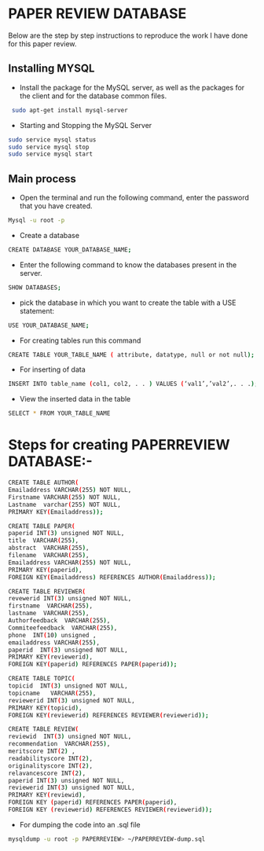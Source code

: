 # PAPER REVIEW DATABASE
Below are the step by step instructions to reproduce the work I have done for this paper review.

## Installing MYSQL
- Install the package for the MySQL server, as well as the packages for the client and for the database common files.

```sh
 sudo apt-get install mysql-server
```
- Starting and Stopping the MySQL Server
```sh
sudo service mysql status
sudo service mysql stop
sudo service mysql start
```
## Main process

- Open the terminal and run the following command, enter the password that you have created.
```sh
Mysql -u root -p
```
- Create a database
```sh
CREATE DATABASE YOUR_DATABASE_NAME;
```
- Enter the following command to know the databases present in the server.
```sh
SHOW DATABASES;
```
- pick the database in which you want to create the table with a USE statement:
```sh
USE YOUR_DATABASE_NAME;
```
- For creating tables run this command 
```sh
CREATE TABLE YOUR_TABLE_NAME ( attribute, datatype, null or not null);
```
- For inserting of data
```sh
INSERT INTO table_name (col1, col2, . . ) VALUES (‘val1’,’val2’,. . .);
```
- View the inserted data in the table
```sh
SELECT * FROM YOUR_TABLE_NAME
```

# Steps for creating PAPERREVIEW  DATABASE:-
```sh
CREATE TABLE AUTHOR(
Emailaddress VARCHAR(255) NOT NULL,
Firstname VARCHAR(255) NOT NULL,
Lastname  varchar(255) NOT NULL,
PRIMARY KEY(Emailaddress));
```

```sh
CREATE TABLE PAPER(
paperid INT(3) unsigned NOT NULL,
title  VARCHAR(255),
abstract  VARCHAR(255),
filename  VARCHAR(255),
Emailaddress VARCHAR(255) NOT NULL,
PRIMARY KEY(paperid),
FOREIGN KEY(Emailaddress) REFERENCES AUTHOR(Emailaddress));
```

```sh
CREATE TABLE REVIEWER(
revewerid INT(3) unsigned NOT NULL,
firstname  VARCHAR(255),
lastname  VARCHAR(255),
Authorfeedback  VARCHAR(255),
Commiteefeedback  VARCHAR(255),
phone  INT(10) unsigned ,
emailaddress VARCHAR(255),
paperid  INT(3) unsigned NOT NULL,
PRIMARY KEY(reviewerid),
FOREIGN KEY(paperid) REFERENCES PAPER(paperid));
```
```sh
CREATE TABLE TOPIC(
topicid  INT(3) unsigned NOT NULL,
topicname   VARCHAR(255),
reviewerid INT(3) unsigned NOT NULL,
PRIMARY KEY(topicid),
FOREIGN KEY(reviewerid) REFERENCES REVIEWER(reviewerid));
```
```sh
CREATE TABLE REVIEW(
reviewid  INT(3) unsigned NOT NULL,
recommendation  VARCHAR(255),
meritscore INT(2) ,
readabilityscore INT(2),
originalityscore INT(2),
relavancescore INT(2),
paperid INT(3) unsigned NOT NULL,
reviewerid INT(3) unsigned NOT NULL,
PRIMARY KEY(reviewid),
FOREIGN KEY (paperid) REFERENCES PAPER(paperid),
FOREIGN KEY (reviewerid) REFERENCES REVIEWER(reviewerid));
```
- For dumping the code into  an .sql file
```sh
mysqldump -u root -p PAPERREVIEW> ~/PAPERREVIEW-dump.sql
```
